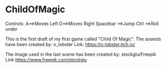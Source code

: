 # ChildOfMagic

Controls:
        A==>Moves Left
        D==>Moves Right
        Spacebar ==>Jump
        Ctrl ==>Roll under


This is the first draft of my first game called "Child Of Magic".
The assests have been created by: o_lobster
Link: https://o-lobster.itch.io/

The image used in the last scene has been created by: stockgiu/Freepik Link
https://www.freepik.com/stockgiu

